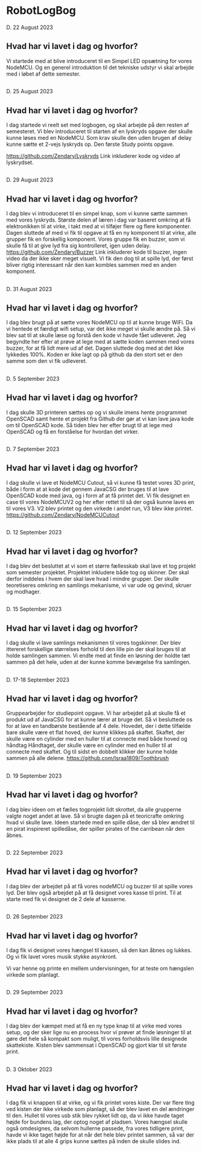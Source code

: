 # RobotLogBog
D. 22 August 2023
## Hvad har vi lavet i dag og hvorfor?
Vi startede med at blive introduceret til en Simpel LED opsætning for vores NodeMCU.
Og en generel introduktion til det tekniske udstyr vi skal arbejde med i løbet af dette semester.
##

D. 25 August 2023
## Hvad har vi lavet i dag og hvorfor?
I dag startede vi reelt set med logbogen, og skal arbejde på den resten af semesteret.
Vi blev introduceret til starten af en lyskryds opgave der skulle kunne løses med en NodeMCU.
Som krav skulle den uden brugen af delay kunne sætte et 2-vejs lyskryds op.
Den første Study points opgave.

https://github.com/Zendary/Lyskryds
Link inkluderer kode og video af lyskrydset.
##

D. 29 August 2023
## Hvad har vi lavet i dag og hvorfor?
I dag blev vi introduceret til en simpel knap, som vi kunne sætte sammen med vores lyskryds.
Største delen af læren i dag var baseret omkring at få elektronikken til at virke,
i takt med at vi tilføjer flere og flere komponenter.
Dagen sluttede af med vi fik til opgave at få en ny komponent til at virke, alle grupper fik en forskellig komponent.
Vores gruppe fik en buzzer, som vi skulle få til at give lyd fra sig kontrolleret, igen uden delay.
https://github.com/Zendary/Buzzer
Link inkluderer kode til buzzer, ingen video da der ikke sker meget visuelt.
Vi fik den dog til at spille lyd, der først bliver rigtig interessant når den kan kombles sammen med en anden komponent.
##

D. 31 August 2023
## Hvad har vi lavet i dag og hvorfor?
I dag blev brugt på at sætte vores NodeMCU op til at kunne bruge WiFi.
Da vi hentede et færdigt wifi setup, var det ikke meget vi skulle ændre på.
Så vi blev sat til at skulle læse og forstå den kode vi havde fået udleveret.
Jeg begyndte her efter at prøve at lege med at sætte koden sammen med vores buzzer, for at få lidt mere ud af det.
Dagen sluttede dog med at det ikke lykkedes 100%.
Koden er ikke lagt op på github da den stort set er den samme som den vi fik udleveret.
##

D. 5 September 2023
## Hvad har vi lavet i dag og hvorfor?
I dag skulle 3D printeren sættes op og vi skulle imens hente programmet OpenSCAD samt hente et projekt fra Github der
gør at vi kan lave java kode om til OpenSCAD kode.
Så tiden blev her efter brugt til at lege med OpenSCAD og få en forståelse for hvordan det virker.
##

D. 7 September 2023
## Hvad har vi lavet i dag og hvorfor?
I dag skulle vi lave et NodeMCU Cutout, så vi kunne få testet vores 3D print, både i form at at kode det gennem JavaCSG
der bruges til at lave OpenSCAD kode med java, og i form af at få printet det.
Vi fik designet en case til vores NodeMCUV2 og her efter rettet til så der også kunne laves en til vores V3.
V2 blev printet og den virkede i andet run, V3 blev ikke printet.
https://github.com/Zendary/NodeMCUCutout
##

D. 12 September 2023
## Hvad har vi lavet i dag og hvorfor?
I dag blev det besluttet at vi som et større fællesskab skal lave et tog projekt som semester projektet.
Projektet inkludere både tog og skinner.
Der skal derfor inddeles i hvem der skal lave hvad i mindre grupper.
Der skulle teoretiseres omkring en samlings mekanisme, vi var ude og gevind, skruer og modhager.
##

D. 15 September 2023
## Hvad har vi lavet i dag og hvorfor?
I dag skulle vi lave samlings mekanismen til vores togskinner.
Der blev ittereret forskellige størrelses forhold til den lille pin der skal bruges til at holde samlingen sammen.
Vi endte med at finde en løsning der holdte tæt sammen på det hele, uden at der kunne komme bevægelse fra samlingen.
##

D. 17-18 September 2023
## Hvad har vi lavet i dag og hvorfor?
Gruppearbejder for studiepoint opgave.
Vi har arbejdet på at skulle få et produkt ud af JavaCSG for at kunne lærer at bruge det.
Så vi besluttede os for at lave en tandbørste bestående af 4 dele.
Hovedet, der i dette tilfælde bare skulle være et flat hoved, der kunne klikkes på skaftet.
Skaftet, der skulle være en cylinder med en huller til at connecte med både hoved og håndtag
Håndtaget, der skulle være en cylinder med en huller til at connecte med skaftet.
Og til sidst en dobbelt klikker der kunne holde sammen på alle delene.
https://github.com/Israa1809/Toothbrush

##

D. 19 September 2023
## Hvad har vi lavet i dag og hvorfor?
I dag blev ideen om et fælles togprojekt lidt skrottet, da alle grupperne valgte noget andet at lave.
Så vi brugte dagen på et teoricrafte omkring hvad vi skulle lave.
Ideen startede med en spille dåse, der så blev ændret til en pirat inspireret spilledåse, der spiller pirates of the carribean når den åbnes.
##

D. 22 September 2023
## Hvad har vi lavet i dag og hvorfor?
I dag blev der arbejdet på at få vores nodeMCU og buzzer til at spille vores lyd. 
Der blev også arbejdet på at få designet vores kasse til print.
Til at starte med fik vi designet de 2 dele af kasserne.
##

D. 26 September 2023
## Hvad har vi lavet i dag og hvorfor?
I dag fik vi designet vores hængsel til kassen, så den kan åbnes og lukkes.
Og vi fik lavet vores musik stykke asynkront.

Vi var henne og printe en mellem undervisningen, for at teste om hængslen virkede som planlagt.
##

D. 29 September 2023
## Hvad har vi lavet i dag og hvorfor?
I dag blev der kæmpet med at få en ny type knap til at virke med vores setup, og der sker lige nu en process hvor vi prøver at finde løsninger
til at gøre det hele så kompakt som muligt, til vores forholdsvis lille designede skattekiste.
Kisten blev sammensat i OpenSCAD og gjort klar til sit første print.
##

D. 3 Oktober 2023
## Hvad har vi lavet i dag og hvorfor?
I dag fik vi knappen til at virke, og vi fik printet vores kiste.
Der var flere ting ved kisten der ikke virkede som planlagt, så der blev lavet en del ændringer til den.
Hullet til vores usb stik blev rykket lidt op, da vi ikke havde taget højde for bundens lag, der optog noget af pladsen.
Vores hængsel skulle også omdesignes, da selvom hullerne passede, fra vores tidligere print, havde vi ikke taget højde for
at når det hele blev printet sammen, så var der ikke plads til at alle 4 grips kunne sættes på inden de skulle slides ind.
##

